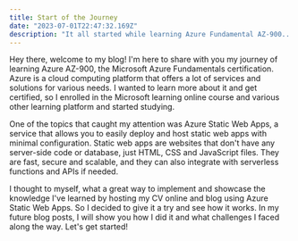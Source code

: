 ```yaml
---
title: Start of the Journey
date: "2023-07-01T22:47:32.169Z"
description: "It all started while learning Azure Fundamental AZ-900..."
---
```


Hey there, welcome to my blog! I'm here to share with you my journey of learning Azure AZ-900, the Microsoft Azure Fundamentals certification. Azure is a cloud computing platform that offers a lot of services and solutions for various needs. I wanted to learn more about it and get certified, so I enrolled in the Microsoft learning online course and various other learning platform and started studying.

One of the topics that caught my attention was Azure Static Web Apps, a service that allows you to easily deploy and host static web apps with minimal configuration. Static web apps are websites that don't have any server-side code or database, just HTML, CSS and JavaScript files. They are fast, secure and scalable, and they can also integrate with serverless functions and APIs if needed.

I thought to myself, what a great way to implement and showcase the knowledge I've learned by hosting my CV online and blog using Azure Static Web Apps. So I decided to give it a try and see how it works. In my future blog posts, I will show you how I did it and what challenges I faced along the way. Let's get started!
